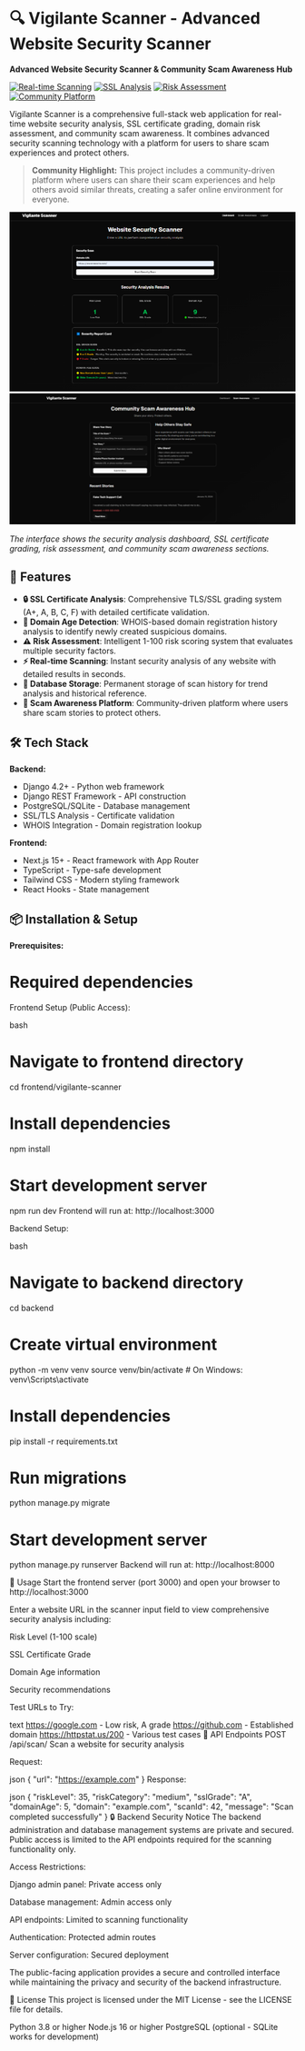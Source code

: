 # 🔍 Vigilante Scanner - Advanced Website Security Scanner

**Advanced Website Security Scanner & Community Scam Awareness Hub**

[![Real-time Scanning](https://img.shields.io/badge/feature-Real--time%20Scanning-blue)]()
[![SSL Analysis](https://img.shields.io/badge/feature-SSL%20Analysis-green)]()
[![Risk Assessment](https://img.shields.io/badge/feature-Risk%20Assessment-orange)]()
[![Community Platform](https://img.shields.io/badge/feature-Community%20Platform-purple)]()

Vigilante Scanner is a comprehensive full-stack web application for real-time website security analysis, SSL certificate grading, domain risk assessment, and community scam awareness. It combines advanced security scanning technology with a platform for users to share scam experiences and protect others.

> **Community Highlight:** This project includes a community-driven platform where users can share their scam experiences and help others avoid similar threats, creating a safer online environment for everyone.

![Dashboard View](Screenshot%20v1.png)
![Community Page](Screenshot%20v2.png)

*The interface shows the security analysis dashboard, SSL certificate grading, risk assessment, and community scam awareness sections.*

## 🚀 Features

- **🔒 SSL Certificate Analysis**: Comprehensive TLS/SSL grading system (A+, A, B, C, F) with detailed certificate validation.
- **📅 Domain Age Detection**: WHOIS-based domain registration history analysis to identify newly created suspicious domains.
- **⚠️ Risk Assessment**: Intelligent 1-100 risk scoring system that evaluates multiple security factors.
- **⚡ Real-time Scanning**: Instant security analysis of any website with detailed results in seconds.
- **💾 Database Storage**: Permanent storage of scan history for trend analysis and historical reference.
- **👥 Scam Awareness Platform**: Community-driven platform where users share scam stories to protect others.

## 🛠️ Tech Stack

**Backend:**
- Django 4.2+ - Python web framework
- Django REST Framework - API construction
- PostgreSQL/SQLite - Database management
- SSL/TLS Analysis - Certificate validation
- WHOIS Integration - Domain registration lookup

**Frontend:**
- Next.js 15+ - React framework with App Router
- TypeScript - Type-safe development
- Tailwind CSS - Modern styling framework
- React Hooks - State management

## 📦 Installation & Setup

**Prerequisites:**

# Required dependencies

Frontend Setup (Public Access):

bash
# Navigate to frontend directory
cd frontend/vigilante-scanner

# Install dependencies
npm install

# Start development server
npm run dev
Frontend will run at: http://localhost:3000

Backend Setup:

bash
# Navigate to backend directory
cd backend

# Create virtual environment
python -m venv venv
source venv/bin/activate  # On Windows: venv\Scripts\activate

# Install dependencies
pip install -r requirements.txt

# Run migrations
python manage.py migrate

# Start development server
python manage.py runserver
Backend will run at: http://localhost:8000

🎯 Usage
Start the frontend server (port 3000) and open your browser to http://localhost:3000

Enter a website URL in the scanner input field to view comprehensive security analysis including:

Risk Level (1-100 scale)

SSL Certificate Grade

Domain Age information

Security recommendations

Test URLs to Try:

text
https://google.com - Low risk, A grade
https://github.com - Established domain
https://httpstat.us/200 - Various test cases
🔧 API Endpoints
POST /api/scan/
Scan a website for security analysis

Request:

json
{
  "url": "https://example.com"
}
Response:

json
{
  "riskLevel": 35,
  "riskCategory": "medium",
  "sslGrade": "A",
  "domainAge": 5,
  "domain": "example.com",
  "scanId": 42,
  "message": "Scan completed successfully"
}
🔒 Backend Security Notice
The backend administration and database management systems are private and secured. Public access is limited to the API endpoints required for the scanning functionality only.

Access Restrictions:

Django admin panel: Private access only

Database management: Admin access only

API endpoints: Limited to scanning functionality

Authentication: Protected admin routes

Server configuration: Secured deployment

The public-facing application provides a secure and controlled interface while maintaining the privacy and security of the backend infrastructure.

📄 License
This project is licensed under the MIT License - see the LICENSE file for details.


Python 3.8 or higher
Node.js 16 or higher
PostgreSQL (optional - SQLite works for development)
